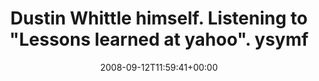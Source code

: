 ---
retweeted: false
source: <a href="http://twitter.com" rel="nofollow">Twitter Web Client</a>
entities:
  hashtags:
  - text: mjam
    indices:
    - '76'
    - '81'
  symbols: []
  user_mentions: []
  urls: []
display_text_range:
- '0'
- '81'
favorite_count: '0'
id_str: '918794638'
truncated: false
retweet_count: '0'
id: '918794638'
created_at: Fri Sep 12 11:59:41 +0000 2008
favorited: false
full_text: 'Dustin Whittle himself.  Listening to "Lessons learned at yahoo". ysymfony.
  #mjam'
lang: en
tags:
- mjam
- pesos/twitter
date: '2008-09-12T11:59:41+00:00'
src: https://twitter.com/bascht/status/918794638
original_url: https://twitter.com/bascht/status/918794638
type: twitter_tweet
text: 'Dustin Whittle himself.  Listening to "Lessons learned at yahoo". ysymfony.
  #mjam'
title: Dustin Whittle himself.  Listening to "Lessons learned at yahoo". ysymf

---